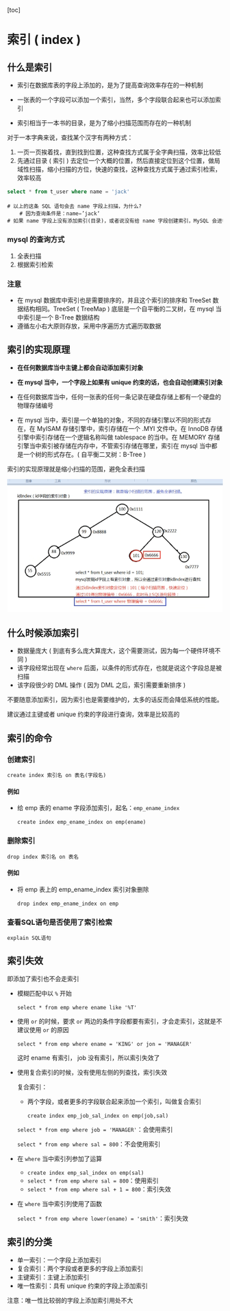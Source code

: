 [toc]

# 索引 ( index  )

## 什么是索引

- 索引在数据库表的字段上添加的，是为了提高查询效率存在的一种机制

- 一张表的一个字段可以添加一个索引，当然，多个字段联合起来也可以添加索引

- 索引相当于一本书的目录，是为了缩小扫描范围而存在的一种机制

对于一本字典来说，查找某个汉字有两种方式：

1. 一页一页挨着找，直到找到位置，这种查找方式属于全字典扫描，效率比较低
2. 先通过目录 ( 索引 ) 去定位一个大概的位置，然后直接定位到这个位置，做局域性扫描，缩小扫描的方位，快速的查找，这种查找方式属于通过索引检索，效率较高

~~~sql
select * from t_user where name = 'jack'

# 以上的这条 SQL 语句会去 name 字段上扫描，为什么?
	# 因为查询条件是：name=’jack‘
# 如果 name 字段上没有添加索引(目录)，或者说没有给 name 字段创建索引，MySQL 会进行全扫描，会将 name 字段上的每一个值都比对一遍.效率比较低
~~~

### mysql 的查询方式

1. 全表扫描
2. 根据索引检索

### 注意

- 在 mysql 数据库中索引也是需要排序的，并且这个索引的排序和 TreeSet 数据结构相同。TreeSet ( TreeMap ) 底层是一个自平衡的二叉树，在 mysql 当中索引是一个 B-Tree 数据结构
- 遵循左小右大原则存放，采用中序遍历方式遍历取数据

## 索引的实现原理

- **在任何数据库当中主键上都会自动添加索引对象**

- **在 mysql 当中，一个字段上如果有 unique 约束的话，也会自动创建索引对象**
- 在任何数据库当中，任何一张表的任何一条记录在硬盘存储上都有一个硬盘的物理存储编号
- 在 mysql 当中，索引是一个单独的对象，不同的存储引擎以不同的形式存在，在 MyISAM 存储引擎中，索引存储在一个 .MYI 文件中。在 InnoDB 存储引擎中索引存储在一个逻辑名称叫做 tablespace 的当中。在 MEMORY 存储引擎当中索引被存储在内存中，不管索引存储在哪里，索引在 mysql 当中都是一个树的形式存在。( 自平衡二叉树：B-Tree )

索引的实现原理就是缩小扫描的范围，避免全表扫描

![](../../images/索引的实现原理简化版.png)

## 什么时候添加索引

- 数据量庞大 ( 到底有多么庞大算庞大，这个需要测试，因为每一个硬件环境不同 )
- 该字段经常出现在 `where` 后面，以条件的形式存在，也就是说这个字段总是被扫描
- 该字段很少的 DML 操作 ( 因为 DML 之后，索引需要重新排序 )

不要随意添加索引，因为索引也是需要维护的，太多的话反而会降低系统的性能。

建议通过主键或者 unique 约束的字段进行查询，效率是比较高的

## 索引的命令

### 创建索引

`create index 索引名 on 表名(字段名)`

#### 例如

- 给 emp 表的 ename 字段添加索引，起名：`emp_ename_index`

  `create index emp_ename_index on emp(ename)`

### 删除索引

`drop index 索引名 on 表名`

#### 例如

- 将 emp 表上的 emp_ename_index 索引对象删除

  `drop index emp_ename_index on emp`

### 查看SQL语句是否使用了索引检索

`explain SQL语句`

## 索引失效

即添加了索引也不会走索引

- 模糊匹配中以 `%` 开始

  `select * from emp where ename like '%T'`

- 使用 `or` 的时候，要求 `or` 两边的条件字段都要有索引，才会走索引，这就是不建议使用 `or` 的原因

  `select * from emp where ename = 'KING' or jon = 'MANAGER'`

  这时 ename 有索引， job 没有索引，所以索引失效了

- 使用复合索引的时候，没有使用左侧的列查找，索引失效

  复合索引：

  - 两个字段，或者更多的字段联合起来添加一个索引，叫做复合索引

    `create index emp_job_sal_index on emp(job,sal)`

  `select * from emp where job = 'MANAGER'`：会使用索引

  `select * from emp where sal = 800`：不会使用索引

- 在 `where` 当中索引列参加了运算

  - `create index emp_sal_index on emp(sal)`
  - `select * from emp where sal = 800`：使用索引
  - `select * from emp where sal + 1 = 800`：索引失效

- 在 `where` 当中索引列使用了函数

  `select * from emp where lower(ename) = 'smith'`：索引失效

## 索引的分类

- 单一索引：一个字段上添加索引
- 复合索引：两个字段或者更多的字段上添加索引
- 主键索引：主键上添加索引
- 唯一性索引：具有 unique 约束的字段上添加索引

注意：唯一性比较弱的字段上添加索引用处不大